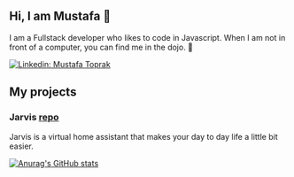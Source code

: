 ## Hi, I am Mustafa 👋

I am a Fullstack developer who likes to code in Javascript. When I am not in front of a computer, you can find me in the dojo. 🥋

[![Linkedin: Mustafa Toprak](https://img.shields.io/badge/-Mustafa_toprak-blue?style=flat-square&logo=Linkedin&logoColor=white&link=https://www.linkedin.com/in/mustafatoprak1/)](https://www.linkedin.com/in/mustafatoprak1/)

## My projects

### Jarvis [repo]([(https://github.com/mustafatoprak2/Jarvis)])
Jarvis is a virtual home assistant that makes your day to day life a little bit easier.

[![Anurag's GitHub stats](https://github-readme-stats.vercel.app/api?username=mustafatoprak2&count_private=true&show_icons=true&theme=dark)](https://github.com/anuraghazra/github-readme-stats)
